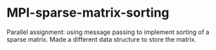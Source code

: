 # MPI-sparse-matrix-sorting
Parallel assignment: using message passing to implement sorting of a sparse matrix. Made a different data structure to store the matrix.
